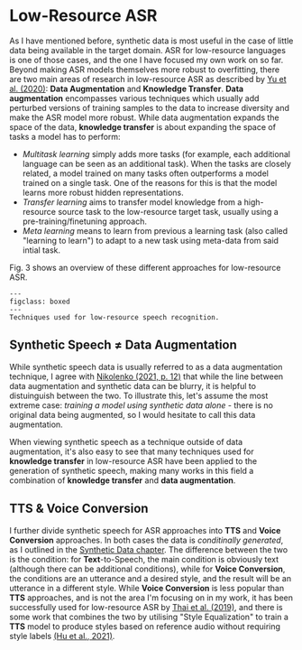# Low-Resource ASR

As I have mentioned before, synthetic data is most useful in the case of little data being available in the target domain. ASR for low-resource languages is one of those cases, and the one I have focused my own work on so far. Beyond making ASR models themselves more robust to overfitting, there are two main areas of research in low-resource ASR as described by [Yu et al. (2020)](references.html#yu2020lowresourceoverview): **Data Augmentation** and **Knowledge Transfer**. **Data augmentation** encompasses various techniques which usually add perturbed versions of training samples to the data to increase diversity and make the ASR model more robust. While data augmentation expands the space of the data, **knowledge transfer** is about expanding the space of tasks a model has to perform:
- *Multitask learning* simply adds more tasks (for example, each additional language can be seen as an additional task). When the tasks are closely related, a model trained on many tasks often outperforms a model trained on a single task. One of the reasons for this is that the model learns more robust hidden representations.
- *Transfer learning* aims to transfer model knowledge from a high-resource source task to the low-resource target task, usually using a pre-training/finetuning approach. 
- *Meta learning* means to learn from previous a learning task (also called "learning to learn") to adapt to a new task using meta-data from said intial task.

Fig. 3 shows an overview of these different approaches for low-resource ASR.

```{figure} ../figures/low-resource.svg
---
figclass: boxed
---
Techniques used for low-resource speech recognition.
```

## Synthetic Speech ≠ Data Augmentation
While synthetic speech data is usually referred to as a data augmentation technique, I agree with [Nikolenko (2021, p. 12)](references.html#nikolenko2021synthetic) that while the line between data augmentation and synthetic data can be blurry, it is helpful to distuinguish between the two. To illustrate this, let's assume the most extreme case: *training a model using synthetic data alone* - there is no original data being augmented, so I would hesitate to call this data augmentation.

When viewing synthetic speech as a technique outside of data augmentation, it's also easy to see that many techniques used for **knowledge transfer** in low-resource ASR have been applied to the generation of synthetic speech, making many works in this field a combination of **knowledge transfer** and **data augmentation**.

## TTS & Voice Conversion

I further divide synthetic speech for ASR approaches into **TTS** and **Voice Conversion** approaches.
In both cases the data is *conditinally generated*, as I outlined in the [Synthetic Data chapter](other_fields.html). The difference between the two is the condition: for **Text**-to-Speech, the main condition is obviously text (although there can be additional conditions), while for **Voice Conversion**, the conditions are an utterance and a desired style, and the result will be an utterance in a different style. While **Voice Conversion** is less popular than **TTS** approaches, and is not the area I'm focusing on in my work, it has been successfully used for low-resource ASR by [Thai et al. (2019)](references.html#thai2019improvinglowresource), and there is some work that combines the two by utilising "Style Equalization" to train a **TTS** model to produce styles based on reference audio without requiring style labels [(Hu et al., 2021)](references.html#hu2022synt).